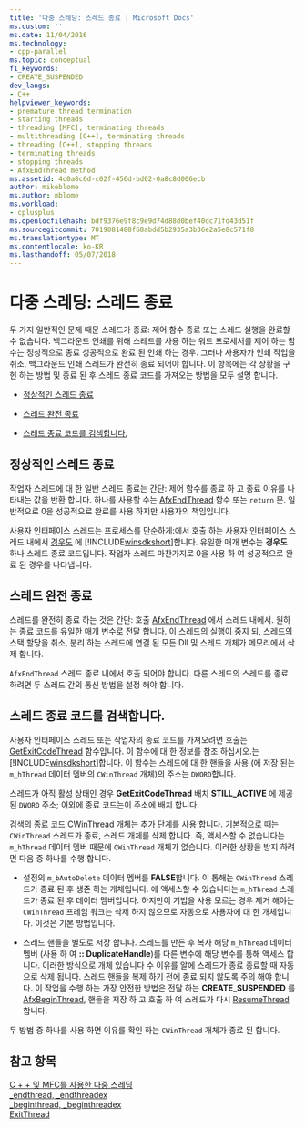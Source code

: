 ```yaml
---
title: '다중 스레딩: 스레드 종료 | Microsoft Docs'
ms.custom: ''
ms.date: 11/04/2016
ms.technology:
- cpp-parallel
ms.topic: conceptual
f1_keywords:
- CREATE_SUSPENDED
dev_langs:
- C++
helpviewer_keywords:
- premature thread termination
- starting threads
- threading [MFC], terminating threads
- multithreading [C++], terminating threads
- threading [C++], stopping threads
- terminating threads
- stopping threads
- AfxEndThread method
ms.assetid: 4c0a8c6d-c02f-456d-bd02-0a8c8d006ecb
author: mikeblome
ms.author: mblome
ms.workload:
- cplusplus
ms.openlocfilehash: bdf9376e9f8c9e9d74d88d0bef40dc71fd43d51f
ms.sourcegitcommit: 7019081488f68abdd5b2935a3b36e2a5e8c571f8
ms.translationtype: MT
ms.contentlocale: ko-KR
ms.lasthandoff: 05/07/2018
---
```

# <a name="multithreading-terminating-threads"></a>다중 스레딩: 스레드 종료
두 가지 일반적인 문제 때문 스레드가 종료: 제어 함수 종료 또는 스레드 실행을 완료할 수 없습니다. 백그라운드 인쇄를 위해 스레드를 사용 하는 워드 프로세서를 제어 하는 함수는 정상적으로 종료 성공적으로 완료 된 인쇄 하는 경우. 그러나 사용자가 인쇄 작업을 취소, 백그라운드 인쇄 스레드가 완전히 종료 되어야 합니다. 이 항목에는 각 상황을 구현 하는 방법 및 종료 된 후 스레드 종료 코드를 가져오는 방법을 모두 설명 합니다.  
  
-   [정상적인 스레드 종료](#_core_normal_thread_termination)  
  
-   [스레드 완전 종료](#_core_premature_thread_termination)  
  
-   [스레드 종료 코드를 검색합니다.](#_core_retrieving_the_exit_code_of_a_thread)  
  
##  <a name="_core_normal_thread_termination"></a> 정상적인 스레드 종료  
 작업자 스레드에 대 한 일반 스레드 종료는 간단: 제어 함수를 종료 하 고 종료 이유를 나타내는 값을 반환 합니다. 하나를 사용할 수는 [AfxEndThread](../mfc/reference/application-information-and-management.md#afxendthread) 함수 또는 `return` 문. 일반적으로 0을 성공적으로 완료를 사용 하지만 사용자의 책임입니다.  
  
 사용자 인터페이스 스레드는 프로세스를 단순하게:에서 호출 하는 사용자 인터페이스 스레드 내에서 [경우도](http://msdn.microsoft.com/library/windows/desktop/ms644945) 에 [!INCLUDE[winsdkshort](../atl-mfc-shared/reference/includes/winsdkshort_md.md)]합니다. 유일한 매개 변수는 **경우도** 하나 스레드 종료 코드입니다. 작업자 스레드 마찬가지로 0을 사용 하 여 성공적으로 완료 된 경우를 나타냅니다.  
  
##  <a name="_core_premature_thread_termination"></a> 스레드 완전 종료  
 스레드를 완전히 종료 하는 것은 간단: 호출 [AfxEndThread](../mfc/reference/application-information-and-management.md#afxendthread) 에서 스레드 내에서. 원하는 종료 코드를 유일한 매개 변수로 전달 합니다. 이 스레드의 실행이 중지 되, 스레드의 스택 할당을 취소, 분리 하는 스레드에 연결 된 모든 Dll 및 스레드 개체가 메모리에서 삭제 합니다.  
  
 `AfxEndThread` 스레드 종료 내에서 호출 되어야 합니다. 다른 스레드의 스레드를 종료 하려면 두 스레드 간의 통신 방법을 설정 해야 합니다.  
  
##  <a name="_core_retrieving_the_exit_code_of_a_thread"></a> 스레드 종료 코드를 검색합니다.  
 사용자 인터페이스 스레드 또는 작업자의 종료 코드를 가져오려면 호출는 [GetExitCodeThread](http://msdn.microsoft.com/library/windows/desktop/ms683190) 함수입니다. 이 함수에 대 한 정보를 참조 하십시오.는 [!INCLUDE[winsdkshort](../atl-mfc-shared/reference/includes/winsdkshort_md.md)]합니다. 이 함수는 스레드에 대 한 핸들을 사용 (에 저장 된는 `m_hThread` 데이터 멤버의 `CWinThread` 개체)의 주소는 `DWORD`합니다.  
  
 스레드가 아직 활성 상태인 경우 **GetExitCodeThread** 배치 **STILL_ACTIVE** 에 제공 된 `DWORD` 주소; 이외에 종료 코드는이 주소에 배치 합니다.  
  
 검색의 종료 코드 [CWinThread](../mfc/reference/cwinthread-class.md) 개체는 추가 단계를 사용 합니다. 기본적으로 때는 `CWinThread` 스레드가 종료, 스레드 개체를 삭제 합니다. 즉, 액세스할 수 없습니다는 `m_hThread` 데이터 멤버 때문에 `CWinThread` 개체가 없습니다. 이러한 상황을 방지 하려면 다음 중 하나를 수행 합니다.  
  
-   설정의 `m_bAutoDelete` 데이터 멤버를 **FALSE**합니다. 이 통해는 `CWinThread` 스레드가 종료 된 후 생존 하는 개체입니다. 에 액세스할 수 있습니다는 `m_hThread` 스레드가 종료 된 후 데이터 멤버입니다. 하지만이 기법을 사용 모르는 경우 제거 해야는 `CWinThread` 프레임 워크는 삭제 하지 않으므로 자동으로 사용자에 대 한 개체입니다. 이것은 기본 방법입니다.  
  
-   스레드 핸들을 별도로 저장 합니다. 스레드를 만든 후 복사 해당 `m_hThread` 데이터 멤버 (사용 하 여 **:: DuplicateHandle**)를 다른 변수에 해당 변수를 통해 액세스 합니다. 이러한 방식으로 개체 있습니다 수 이유를 알에 스레드가 종료 종료할 때 자동으로 삭제 됩니다. 스레드 핸들을 복제 하기 전에 종료 되지 않도록 주의 해야 합니다. 이 작업을 수행 하는 가장 안전한 방법은 전달 하는 **CREATE_SUSPENDED** 를 [AfxBeginThread](../mfc/reference/application-information-and-management.md#afxbeginthread), 핸들을 저장 하 고 호출 하 여 스레드가 다시 [ResumeThread](../mfc/reference/cwinthread-class.md#resumethread)합니다.  
  
 두 방법 중 하나를 사용 하면 이유를 확인 하는 `CWinThread` 개체가 종료 된 합니다.  
  
## <a name="see-also"></a>참고 항목  
 [C + + 및 MFC를 사용한 다중 스레딩](../parallel/multithreading-with-cpp-and-mfc.md)   
 [_endthread, _endthreadex](../c-runtime-library/reference/endthread-endthreadex.md)   
 [_beginthread, _beginthreadex](../c-runtime-library/reference/beginthread-beginthreadex.md)   
 [ExitThread](http://msdn.microsoft.com/library/windows/desktop/ms682659)